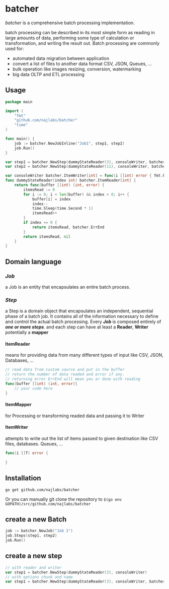 # batcher
*batcher* is a comprehensive batch processing implementation.

batch processing can be described in its most simple form as reading in large amounts of data, performing some type of calculation or transformation, and writing the result out.
Batch processing are commonly used for:
- automated data migration between application
- convert a list of files to another data format CSV, JSON, Queues, ...
- bulk operation like images resizing, conversion, watermarking
- big data OLTP and ETL processing

## Usage
```go
package main

import (
	"fmt"
	"github.com/najlabs/batcher"
	"time"
)

func main() {
	job := batcher.NewJobInline("Job1", step1, step2)
	job.Run()
}

var step1 = batcher.NewStep(dummyStateReader(3), consoleWriter, batcher.WithChunkSize(5), batcher.WithName("Step1"))
var step2 = batcher.NewStep(dummyStateReader(11), consoleWriter, batcher.WithChunkSize(5), batcher.WithName("Step2"))

var consoleWriter batcher.ItemWriter[int] = func(i []int) error { fmt.Printf("write: %v\n", i); return nil }
func dummyStateReader(index int) batcher.ItemReader[int] {
	return func(buffer []int) (int, error) {
		itemsRead := 0
		for i := 0; i < len(buffer) && index > 0; i++ {
			buffer[i] = index
			index--
			time.Sleep(time.Second * 1)
			itemsRead++
		}
		if index <= 0 {
			return itemsRead, batcher.ErrEnd
		}
		return itemsRead, nil
	}
}

```

## Domain language
### *Job* 
a Job is an entity that encapsulates an entire batch process.
### *Step*
a Step is a domain object that encapsulates an independent, sequential phase of a batch job. It contains all of the information necessary to define and control the actual batch processing.
Every _**Job**_ is composed entirely of _**one or more steps**_. 
and each step can have at least a **Reader**, **Writer** potentially a **mapper**
#### ItemReader
means for providing data from many different types of input like CSV, JSON, Databases, ...
```go
// read data from custom source and put in the buffer
// return the number of data readed and error if any. 
// returning error ErrEnd will mean you ar done with reading
func(buffer []int) (int, error){
	// your code here
}
```
#### ItemMapper
for Processing or transforming readed data and passing it to Writer
#### ItemWriter
attempts to write out the list of items passed to given destination like CSV files, databases. Queues, ...
```go
func(i []T) error {
	
}
```

## Installation

~~~~
go get github.com/najlabs/batcher
~~~~
Or you can manually git clone the repository to
`$(go env GOPATH)/src/github.com/najlabs/batcher`
## create a new Batch
```go
job := batcher.NewJob("Job 1")
job.Steps(step1, step2)
job.Run()
```

## create a new step
```go
// with reader and writer 
var step1 = batcher.NewStep(dummyStateReader(3), consoleWriter)
// with options chunk and name
var step1 = batcher.NewStep(dummyStateReader(3), consoleWriter, batcher.WithChunkSize(5), batcher.WithName("Step1"))
```

